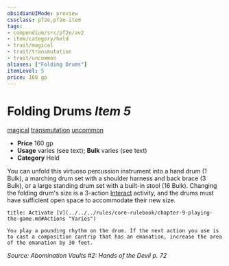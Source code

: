 ```yaml
---
obsidianUIMode: preview
cssclass: pf2e,pf2e-item
tags:
- compendium/src/pf2e/av2
- item/category/held
- trait/magical
- trait/transmutation
- trait/uncommon
aliases: ["Folding Drums"]
itemLevel: 5
price: 160 gp
---
```

# Folding Drums *Item 5*  
[magical](../../../rules/traits/magical.md)  [transmutation](../../../rules/traits/transmutation.md)  [uncommon](../../../rules/traits/uncommon.md)  

- **Price** 160 gp
- **Usage** varies (see text); **Bulk** varies (see text)
- **Category** Held

You can unfold this virtuoso percussion instrument into a hand drum (1 Bulk), a marching drum set with a shoulder harness and back brace (3 Bulk), or a large standing drum set with a built-in stool (16 Bulk). Changing the folding drum's size is a 3-action [Interact](../../../rules/actions/interact.md) activity, and the drums must have sufficient open space to accommodate their new size.

```ad-embed-ability
title: Activate [V](../../../rules/core-rulebook/chapter-9-playing-the-game.md#Actions "Varies")

You play a pounding rhythm on the drum. If the next action you use is to cast a composition cantrip that has an emanation, increase the area of the emanation by 30 feet.
```

*Source: Abomination Vaults #2: Hands of the Devil p. 72*
